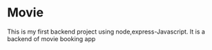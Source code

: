 # Movie
This is my first backend project using node,express-Javascript.
It is a backend of movie booking app
